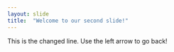 ```yaml
---
layout: slide
title:  "Welcome to our second slide!"
---
```

This is the changed line.
Use the left arrow to go back!
